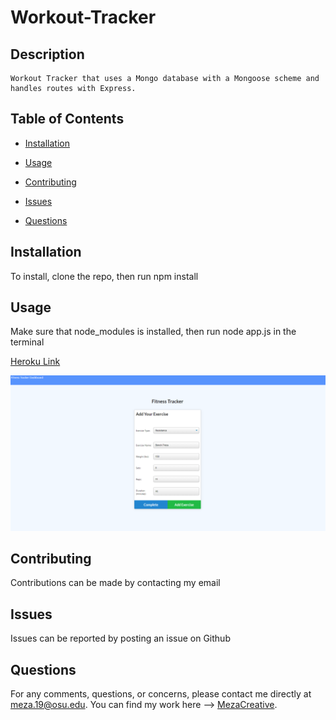 # Workout-Tracker
  
  ## Description

    Workout Tracker that uses a Mongo database with a Mongoose scheme and handles routes with Express.


  ## Table of Contents

  * [Installation](#installation)

  * [Usage](#usage)

  * [Contributing](#contributing)

  * [Issues](#Issue)

  * [Questions](#questions)


  ## Installation

  To install,  clone the repo, then run npm install 

  ## Usage

  Make sure that node_modules is installed, then run node app.js in the terminal

  [Heroku Link](Link) 
    
    
  ![Image](https://github.com/MezaCreative/Workout-Tracker/blob/main/landing.png)
  ## Contributing

  Contributions can be made by contacting my email

  ## Issues
  
  Issues can be reported by posting an issue on Github

  ## Questions

  For any comments, questions, or concerns, please contact me directly at meza.19@osu.edu.
  You can find my work here --> [MezaCreative](https://github.com/MezaCreative).
  
  